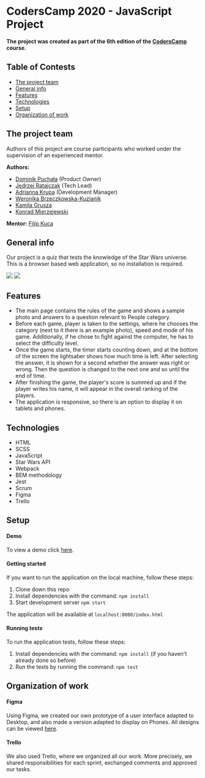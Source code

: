# CodersCamp 2020 - JavaScript Project

**The project was created as part of the 6th edition of the [CodersCamp](https://coderscamp.pl/) course.**

## Table of Contests
- [The project team](#the-project-team)
- [General info](#general-info)
- [Features](#features)
- [Technologies](#technologies)
- [Setup](#setup)
- [Organization of work](#organization-of-work)

## The project team
Authors of this project are course participants who worked under the supervision of an experienced mentor.

**Authors:**
- [Dominik Puchała](https://github.com/Suegro24) (Product Owner)
-	[Jędrzej Ratajczak](https://github.com/Mrozelek) (Tech Lead)
-	[Adrianna Krupa](https://github.com/adax10/) (Development Manager)
-	[Weronika Brzeczkowska-Kuzianik](https://github.com/brzeczkowskaw)
-	[Kamila Grusza](https://github.com/kami3la)
-	[Konrad Mierzejewski](https://github.com/KonradMierzejewski)

**Mentor:** [Filip Kuca](https://github.com/ruljin) 

## General info
Our project is a quiz that tests the knowledge of the Star Wars universe. This is a browser based web application, so no installation is required. 

<img src="https://github.com/ruljin/CodersCamp2020.Project.JavaScript.StarWarsQuiz/blob/main/src/assets/ui/rulesView.png">
<img src="https://github.com/ruljin/CodersCamp2020.Project.JavaScript.StarWarsQuiz/blob/main/src/assets/ui/gameView.png">

## Features
-	The main page contains the rules of the game and shows a sample photo and answers to a question relevant to People category.
-	Before each game, player is taken to the settings, where he chooses the category (next to it there is an example photo), speed and mode of his game. Additionally, if he chose to fight against the computer, he has to select the difficulty level.
-	Once the game starts, the timer starts counting down, and at the bottom of the screen the lightsaber shows how much time is left. After selecting the answer, it is shown for a second whether the answer was right or wrong. Then the question is changed to the next one and so until the end of time.
-	After finishing the game, the player's score is summed up and if the player writes his name, it will appear in the overall ranking of the players.
-	The application is responsive, so there is an option to display it on tablets and phones.

## Technologies
-	HTML
-	SCSS
-	JavaScript
-	Star Wars API
- Webpack
- BEM methodology
- Jest
- Scrum
- Figma
- Trello

## Setup
#### Demo
To view a demo click [here](https://ruljin.github.io/CodersCamp2020.Project.JavaScript.StarWarsQuiz/).
#### Getting started
If you want to run the application on the local machine, follow these steps:
1. Clone down this repo
2. Install dependencies with the command: `npm install`
3. Start development server `npm start` 

The application will be available at `localhost:8080/index.html`
#### Running tests
To run the application tests, follow these steps:
1. Install dependencies with the command: `npm install` (if you haven't already done so before)
2. Run the tests by running the command: `npm test`

## Organization of work
#### Figma
Using Figma, we created our own prototype of a user interface adapted to Desktop, and also made a version adapted to display on Phones. All designs can be viewed [here](https://www.figma.com/file/vbC47jUATnlH9UKey12pPG/Star-Wars-Quiz?node-id=0%3A1).
#### Trello
We also used Trello, where we organized all our work. More precisely, we shared responsibilities for each sprint, exchanged comments and approved our tasks.
